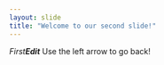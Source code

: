 ```yaml
---
layout: slide
title: "Welcome to our second slide!"
---
```

*First**Edit***
Use the left arrow to go back!
